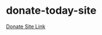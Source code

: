 # donate-today-site
 <a class="link-btn" href="https://alimulalam.github.io/donate-today-site/">Donate Site Link</a>
